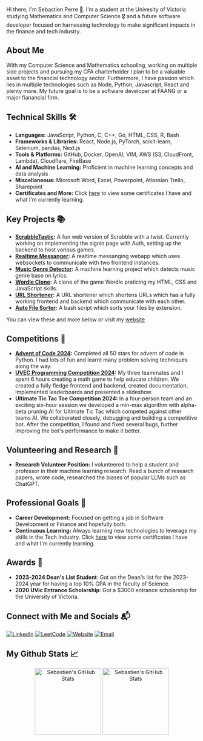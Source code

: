 Hi there, I'm Sebastien Perre 👋. I’m a student at the Univesity of Victoria studying Mathematics and Computer Science 🎖️ and a future software developer focused on harnessing technology to make significant impacts in the finance and tech industry.

## About Me 
With my Computer Science and Mathematics schooling, working on multiple side projects and pursuing my CFA charterholder I plan to be a valuable asset to the financial technology sector. Furthermore, I have passion which lies in multiple technologies such as Node, Python, Javascript, React and plenty more. My future goal is to be a software developer at FAANG or a major fianancial firm.

## Technical Skills 🛠️
- **Languages:** JavaScript, Python, C, C++, Go, HTML, CSS, R, Bash
- **Frameworks & Libraries:** React, Node.js, PyTorch, scikit-learn, Selenium, pandas, Next.js
- **Tools & Platforms:** GitHub, Docker, OpenAI, VIM, AWS (S3, CloudFront, Lambda), Cloudflare, FireBase
- **AI and Machine Learning:** Proficient in machine learning concepts and data analysis
- **Miscellaneous:** Microsoft Word, Excel, Powerpoint, Atlassian Trello, Sharepoint
- **Certificates and More:** Click [here](https://github.com/sebperre/continuous-learning) to view some certificates I have and what I'm currently learning.

## Key Projects 📚
- **[ScrabbleTastic](https://github.com/TalentedB/ScrabbleTastic):** A fun web version of Scrabble with a twist. Currently working on implementing the signin page with Auth, setting up the backend to host various games.
- **[Realtime Messanger](https://github.com/sebperre/realtime-messaging):** A realtime messanging webapp which uses websockets to communicate with two frontend instances.
- **[Music Genre Detector](https://github.com/sebperre/genre_classifier):** A machine learning project which detects music genre base on lyrics.
- **[Wordle Clone](https://github.com/sebperre/wordle-clone):** A clone of the game Wordle praticing my HTML, CSS and JavaScript skills.
- **[URL Shortener](https://github.com/sebperre/url-shortener):** A URL shortener which shortens URLs which has a fully working frontend and backend which communicate with each other.
- **[Auto File Sorter](https://github.com/sebperre/auto-file-sorter):** A bash script which sorts your files by extension.

You can view these and more below or visit my [website](https://sebastienperre.org/)

## Competitions 🥇
- **[Advent of Code 2024](https://github.com/sebperre/advent-of-code-2024):** Completed all 50 stars for advent of code in Python. I had lots of fun and learnt many problem solving techniques along the way.
- **[UVEC Programming Competition 2024](https://github.com/cowpod/maff):** My three teammates and I spent 6 hours creating a math game to help educate children. We created a fully fledge frontend and backend, created documentation, implemented leaderboards and presented a slideshow.
- **Ultimate Tic Tac Toe Competition 2024:** In a four-person team and an exciting six-hour session we developed a min-max algorithm with alpha-beta pruning AI for Ultimate Tic Tac which competed against other teams AI. We collaborated closely, debugging and building a competitive bot. After the competition, I found and fixed several bugs, further improving the bot's performance to make it better.                   

## Volunteering and Research 🧪
- **Research Volunteer Position:** I volunteered to help a student and professor in their machine learning research. Read a bunch of research papers, wrote code, researched the biases of popular LLMs such as ChatGPT.

## Professional Goals 🚀
- **Career Development:** Focused on getting a job in Software Development or Finance and hopefully both.
- **Continuous Learning:** Always learning new technologies to leverage my skills in the Tech Industry. Click [here](https://github.com/sebperre/continuous-learning) to view some certificates I have and what I'm currently learning.

## Awards 🥇
- **2023-2024 Dean's List Student**: Got on the Dean's list for the 2023-2024 year for having a top 10% GPA in the faculty of Science.
- **2020 UVic Entrance Scholarship**: Got a $3000 entrance scholarship for the University of Victoria.

## Connect with Me and Socials 📬

[![LinkedIn](https://img.shields.io/badge/LinkedIn-0077B5?style=for-the-badge&logo=linkedin&logoColor=white)](https://www.linkedin.com/in/sebastienperre/)
[![LeetCode](https://img.shields.io/badge/LeetCode-FFA116?style=for-the-badge&logo=leetcode&logoColor=white)](https://leetcode.com/u/sebperre/)
[![Website](https://img.shields.io/badge/Website-000000?style=for-the-badge&logo=About.me&logoColor=white)](https://sebastienperre.org/)
[![Email](https://img.shields.io/badge/Email-D14836?style=for-the-badge&logo=gmail&logoColor=white)](mailto:sebastienperreprofessional@gmail.com)

## My Github Stats 📈

<div align="center">
  <img align="center" height="175" alt="Sebastien's GitHub Stats" src="https://github-readme-stats.vercel.app/api?username=sebperre&theme=github_dark&show_icons=true&count_private=true&disable_animations=true&include_all_commits=true" />
  <img align="center" height="175" alt="Sebastien's GitHub Stats" src="https://github-readme-stats.vercel.app/api/top-langs/?username=sebperre&layout=compact&theme=github_dark" />
</div>

